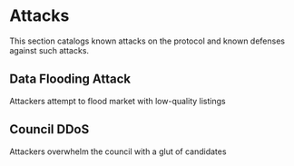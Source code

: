 # Attacks
This section catalogs known attacks on the protocol and known defenses against such attacks.

## Data Flooding Attack

Attackers attempt to flood market with low-quality listings

## Council DDoS 

Attackers overwhelm the council with a glut of candidates

